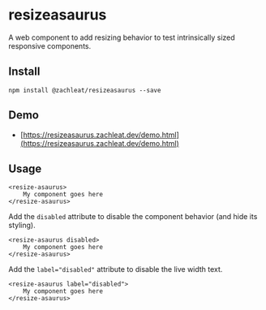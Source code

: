 # resizeasaurus

A web component to add resizing behavior to test intrinsically sized responsive components.

## Install

```
npm install @zachleat/resizeasaurus --save
```

## Demo

* [https://resizeasaurus.zachleat.dev/demo.html](https://resizeasaurus.zachleat.dev/demo.html)

## Usage

```
<resize-asaurus>
	My component goes here
</resize-asaurus>
```

Add the `disabled` attribute to disable the component behavior (and hide its styling).

```
<resize-asaurus disabled>
	My component goes here
</resize-asaurus>
```

Add the `label="disabled"` attribute to disable the live width text.

```
<resize-asaurus label="disabled">
	My component goes here
</resize-asaurus>
```

